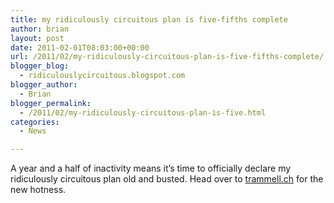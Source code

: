 ```yaml
---
title: my ridiculously circuitous plan is five-fifths complete
author: brian
layout: post
date: 2011-02-01T08:03:00+00:00
url: /2011/02/my-ridiculously-circuitous-plan-is-five-fifths-complete/
blogger_blog:
  - ridiculouslycircuitous.blogspot.com
blogger_author:
  - Brian
blogger_permalink:
  - /2011/02/my-ridiculously-circuitous-plan-is-five.html
categories:
  - News

---
```

A year and a half of inactivity means it&#8217;s time to officially declare my ridiculously circuitous plan old and busted. Head over to [trammell.ch][1] for the new hotness.

 [1]: http://www.trammell.ch/